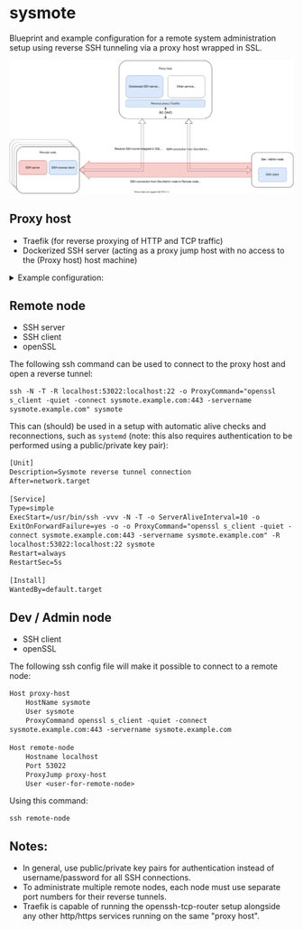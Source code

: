 # sysmote
Blueprint and example configuration for a remote system administration setup using reverse SSH tunneling via a proxy host wrapped in SSL.

![](images/sysmote.drawio.svg)

## Proxy host
* Traefik (for reverse proxying of HTTP and TCP traffic)
* Dockerized SSH server (acting as a proxy jump host with no access to the (Proxy host) host machine)

<details>
<summary>Example configuration:</summary> 

```yaml
version: "3"

services:

  traefik:
    image: "traefik:v2.5"
    container_name: "traefik"
    restart: unless-stopped
    command:
      #      - "--log.level=DEBUG"
      - "--providers.docker=true"
      - "--providers.docker.exposedbydefault=false"
      - "--entrypoints.web.address=:80"
      - "--entrypoints.web.http.redirections.entryPoint.to=websecure"
      - "--entrypoints.web.http.redirections.entryPoint.scheme=https"
      - "--entrypoints.websecure.address=:443"
      - "--certificatesresolvers.LEresolver.acme.httpchallenge=true"
      - "--certificatesresolvers.LEresolver.acme.httpchallenge.entrypoint=web"
      #      - "--certificatesresolvers.LEresolver.acme.caserver=https://acme-staging-v02.api.letsencrypt.org/directory"
      - "--certificatesresolvers.LEresolver.acme.email=<your_email>"
      - "--certificatesresolvers.LEresolver.acme.storage=/letsencrypt/acme.json"
    ports:
      - "80:80"
      - "443:443"
    volumes:
      - "./letsencrypt:/letsencrypt"
      - "/var/run/docker.sock:/var/run/docker.sock:ro"

  openssh:
    image: lscr.io/linuxserver/openssh-server
    container_name: openssh
    environment:
      - PUID=1000
      - PGID=1000
      - TZ=Europe/London
      - PUBLIC_KEY=yourpublickey #optional
      - PUBLIC_KEY_FILE=/path/to/file #optional
      - PUBLIC_KEY_DIR=/path/to/directory/containing/_only_/pubkeys #optional
      - PUBLIC_KEY_URL=https://github.com/username.keys #optional
      - SUDO_ACCESS=false #optional
      - PASSWORD_ACCESS=false #optional
      - USER_PASSWORD=password #optional
      - USER_PASSWORD_FILE=/path/to/file #optional
      - USER_NAME=linuxserver.io #optional
      - DOCKER_MODS=linuxserver/mods:openssh-server-ssh-tunnel
    restart: unless-stopped
    labels:
      - "traefik.enable=true"
      - "traefik.tcp.routers.sysmote.rule=HostSNI(`sysmote.example.com`)"
      - "traefik.tcp.routers.sysmote.entrypoints=websecure"
      - "traefik.tcp.routers.sysmote.tls.certresolver=LEresolver"
      - "traefik.tcp.routers.sysmote.service=sysmote_service"
      - "traefik.tcp.services.sysmote_service.loadbalancer.server.port=2222"
```
</details>


## Remote node
* SSH server
* SSH client
* openSSL

The following ssh command can be used to connect to the proxy host and open a reverse tunnel:
```
ssh -N -T -R localhost:53022:localhost:22 -o ProxyCommand="openssl s_client -quiet -connect sysmote.example.com:443 -servername sysmote.example.com" sysmote
```

This can (should) be used in a setup with automatic alive checks and reconnections, such as `systemd` (note: this also requires authentication to be performed using a public/private key pair):
```
[Unit]
Description=Sysmote reverse tunnel connection
After=network.target

[Service]
Type=simple
ExecStart=/usr/bin/ssh -vvv -N -T -o ServerAliveInterval=10 -o ExitOnForwardFailure=yes -o -o ProxyCommand="openssl s_client -quiet -connect sysmote.example.com:443 -servername sysmote.example.com" -R localhost:53022:localhost:22 sysmote
Restart=always
RestartSec=5s

[Install]
WantedBy=default.target
```


## Dev / Admin node
* SSH client
* openSSL

The following ssh config file will make it possible to connect to a remote node:

```
Host proxy-host
    HostName sysmote
    User sysmote
    ProxyCommand openssl s_client -quiet -connect sysmote.example.com:443 -servername sysmote.example.com

Host remote-node
    Hostname localhost
    Port 53022
    ProxyJump proxy-host
    User <user-for-remote-node>
```

Using this command:
```
ssh remote-node
```

## Notes:
* In general, use public/private key pairs for authentication instead of username/password for all SSH connections.
* To administrate multiple remote nodes, each node must use separate port numbers for their reverse tunnels.
* Traefik is capable of running the openssh-tcp-router setup alongside any other http/https services running on the same "proxy host".